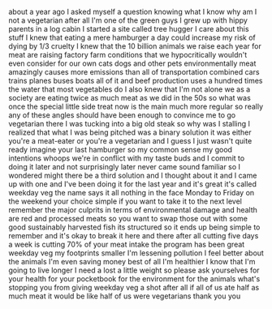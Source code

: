
about a year ago I asked myself a
question knowing what I know why am I
not a vegetarian
after all I&#39;m one of the green guys I
grew up with hippy parents in a log
cabin I started a site called tree
hugger I care about this stuff
I knew that eating a mere hamburger a
day could increase my risk of dying by
1/3 cruelty I knew that the 10 billion
animals we raise each year for meat are
raising factory farm conditions that we
hypocritically wouldn&#39;t even consider
for our own cats dogs and other pets
environmentally meat amazingly causes
more emissions than all of
transportation combined cars trains
planes buses boats all of it and beef
production uses a hundred times the
water that most vegetables do I also
knew that I&#39;m not alone we as a society
are eating twice as much meat as we did
in the 50s so what was once the special
little side treat now is the main much
more regular so really any of these
angles should have been enough to
convince me to go vegetarian there I was
tucking into a big old steak so why was
I stalling I realized that what I was
being pitched was a binary solution
it was either you&#39;re a meat-eater or
you&#39;re a vegetarian and I guess I just
wasn&#39;t quite ready imagine your last
hamburger
so my common sense my good intentions
whoops
we&#39;re in conflict with my taste buds and
I commit to doing it later and not
surprisingly later never came sound
familiar so I wondered might there be a
third solution and I thought about it
and I came up with one and I&#39;ve been
doing it for the last year and it&#39;s
great it&#39;s called weekday veg the name
says it all nothing in the face Monday
to Friday on the weekend
your choice simple if you want to take
it to the next level remember the major
culprits in terms of environmental
damage and health are red and processed
meats so you want to swap those out with
some good sustainably harvested fish its
structured so it ends up being simple to
remember and it&#39;s okay to break it here
and there after all
cutting five days a week is cutting 70%
of your meat intake the program has been
great weekday veg my footprints smaller
I&#39;m lessening pollution I feel better
about the animals I&#39;m even saving money
best of all I&#39;m healthier I know that
I&#39;m going to live longer
I need a lost a little weight so please
ask yourselves for your health for your
pocketbook for the environment for the
animals what&#39;s stopping you from giving
weekday veg a shot after all if all of
us ate half as much meat it would be
like half of us were vegetarians thank
you
you
